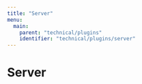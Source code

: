```yaml
---
title: "Server"
menu:
  main:
    parent: "technical/plugins"
    identifier: "technical/plugins/server"
---
```


# Server